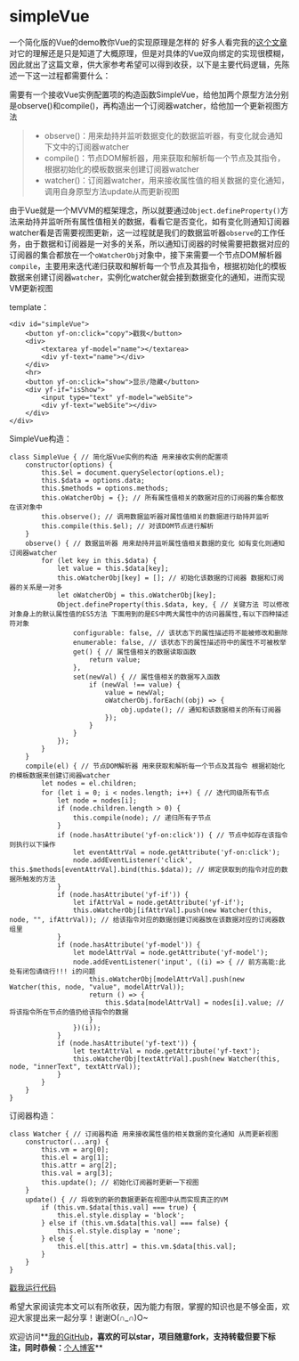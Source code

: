 # simpleVue
一个简化版的Vue的demo教你Vue的实现原理是怎样的
好多人看完我的[这个文章](https://www.jianshu.com/p/23180880d3aa)对它的理解还是只是知道了大概原理，但是对具体的Vue双向绑定的实现很模糊，因此就出了这篇文章，供大家参考希望可以得到收获，以下是主要代码逻辑，先陈述一下这一过程都需要什么：

需要有一个接收Vue实例配置项的构造函数SimpleVue，给他加两个原型方法分别是observe()和compile()，再构造出一个订阅器watcher，给他加一个更新视图方法
> * observe()：用来劫持并监听数据变化的数据监听器，有变化就会通知下文中的订阅器watcher
> * compile()：节点DOM解析器，用来获取和解析每一个节点及其指令，根据初始化的模板数据来创建订阅器watcher
> * watcher()：订阅器watcher，用来接收属性值的相关数据的变化通知，调用自身原型方法update从而更新视图

由于Vue就是一个MVVM的框架理念，所以就要通过`Object.defineProperty()`方法来劫持并监听所有属性值相关的数据，看看它是否变化，如有变化则通知订阅器watcher看是否需要视图更新，这一过程就是我们的数据监听器`observe`的工作任务，由于数据和订阅器是一对多的关系，所以通知订阅器的时候需要把数据对应的订阅器的集合都放在一个`oWatcherObj`对象中，接下来需要一个节点DOM解析器`compile`，主要用来迭代递归获取和解析每一个节点及其指令，根据初始化的模板数据来创建订阅器`watcher`，实例化watcher就会接到数据变化的通知，进而实现VM更新视图

template：
```
<div id="simpleVue">
    <button yf-on:click="copy">戳我</button>
    <div>
        <textarea yf-model="name"></textarea>
        <div yf-text="name"></div>
    </div>
    <hr>
    <button yf-on:click="show">显示/隐藏</button>
    <div yf-if="isShow">
        <input type="text" yf-model="webSite">
        <div yf-text="webSite"></div>
    </div>
</div>
```
SimpleVue构造：
```
class SimpleVue { // 简化版Vue实例的构造 用来接收实例的配置项
    constructor(options) {
        this.$el = document.querySelector(options.el);
        this.$data = options.data;
        this.$methods = options.methods;
        this.oWatcherObj = {}; // 所有属性值相关的数据对应的订阅器的集合都放在该对象中
        this.observe(); // 调用数据监听器对属性值相关的数据进行劫持并监听
        this.compile(this.$el); // 对该DOM节点进行解析
    }
    observe() { // 数据监听器 用来劫持并监听属性值相关数据的变化 如有变化则通知订阅器watcher
        for (let key in this.$data) {
            let value = this.$data[key];
            this.oWatcherObj[key] = []; // 初始化该数据的订阅器 数据和订阅器的关系是一对多
            let oWatcherObj = this.oWatcherObj[key];
            Object.defineProperty(this.$data, key, { // 关键方法 可以修改对象身上的默认属性值的ES5方法 下面用到的是ES中两大属性中的访问器属性,有以下四种描述符对象
                configurable: false, // 该状态下的属性描述符不能被修改和删除
                enumerable: false, // 该状态下的属性描述符中的属性不可被枚举
                get() { // 属性值相关的数据读取函数
                    return value;
                },
                set(newVal) { // 属性值相关的数据写入函数
                    if (newVal !== value) {
                        value = newVal;
                        oWatcherObj.forEach((obj) => {
                            obj.update(); // 通知和该数据相关的所有订阅器
                        });
                    }
                }
            });
        }
    }
    compile(el) { // 节点DOM解析器 用来获取和解析每一个节点及其指令 根据初始化的模板数据来创建订阅器watcher
        let nodes = el.children;
        for (let i = 0; i < nodes.length; i++) { // 迭代同级所有节点
            let node = nodes[i];
            if (node.children.length > 0) {
                this.compile(node); // 递归所有子节点
            }
            if (node.hasAttribute('yf-on:click')) { // 节点中如存在该指令则执行以下操作
                let eventAttrVal = node.getAttribute('yf-on:click');
                node.addEventListener('click', this.$methods[eventAttrVal].bind(this.$data)); // 绑定获取到的指令对应的数据所触发的方法
            }
            if (node.hasAttribute('yf-if')) {
                let ifAttrVal = node.getAttribute('yf-if');
                this.oWatcherObj[ifAttrVal].push(new Watcher(this, node, "", ifAttrVal)); // 给该指令对应的数据创建订阅器放在该数据对应的订阅器数组里
            }
            if (node.hasAttribute('yf-model')) {
                let modelAttrVal = node.getAttribute('yf-model');
                node.addEventListener('input', ((i) => { // 前方高能:此处有闭包请绕行!!! i的问题
                    this.oWatcherObj[modelAttrVal].push(new Watcher(this, node, "value", modelAttrVal));
                    return () => {
                        this.$data[modelAttrVal] = nodes[i].value; // 将该指令所在节点的值扔给该指令的数据
                    }
                })(i));
            }
            if (node.hasAttribute('yf-text')) {
                let textAttrVal = node.getAttribute('yf-text');
                this.oWatcherObj[textAttrVal].push(new Watcher(this, node, "innerText", textAttrVal));
            }
        }
    }
}
```
订阅器构造：
```
class Watcher { // 订阅器构造 用来接收属性值的相关数据的变化通知 从而更新视图
    constructor(...arg) {
        this.vm = arg[0];
        this.el = arg[1];
        this.attr = arg[2];
        this.val = arg[3];
        this.update(); // 初始化订阅器时更新一下视图
    }
    update() { // 将收到的新的数据更新在视图中从而实现真正的VM
        if (this.vm.$data[this.val] === true) {
            this.el.style.display = 'block';
        } else if (this.vm.$data[this.val] === false) {
            this.el.style.display = 'none';
        } else {
            this.el[this.attr] = this.vm.$data[this.val];
        }
    }
}
```
[戳我运行代码](https://yufy1314.github.io/simpleVue/)

希望大家阅读完本文可以有所收获，因为能力有限，掌握的知识也是不够全面，欢迎大家提出来一起分享！谢谢O(∩_∩)O~

欢迎访问**[我的GitHub](https://github.com/YuFy1314)**，喜欢的可以star，项目随意fork，支持转载但要下标注，同时恭候：**[个人博客](https://yufy1314.github.io/)**
